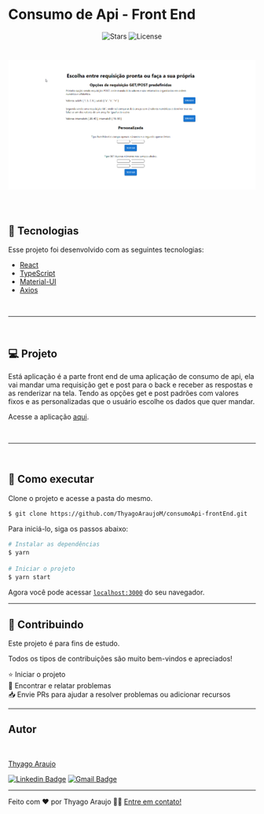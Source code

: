 <p align="center">
  <h1>Consumo de Api - Front End </h1>
</p>

<p align="center">
  <img src="https://img.shields.io/github/stars/thyagoaraujom/Move-it?label=stars&message=MIT&color=8257E5&labelColor=000000" alt="Stars">
  <img  src="https://img.shields.io/static/v1?label=license&message=MIT&color=8257E5&labelColor=000000" alt="License">   
</p>

<h1 align="center">
    <img alt="Move it Demonstration" src="./github/consumoApi.gif" />
</h1>

<br>

## 🧪 Tecnologias

Esse projeto foi desenvolvido com as seguintes tecnologias:

- [React](https://reactjs.org)
- [TypeScript](https://www.typescriptlang.org/)
- [Material-UI](https://mui.com/pt/)
- [Axios](https://axios-http.com/docs/intro)

<br>

---

<br>

## 💻 Projeto

Está aplicação é a parte front end de uma aplicação de consumo de api, ela vai mandar uma requisição get e post para o back e receber as respostas e as renderizar na tela. Tendo as opções get e post padrões com valores fixos e as personalizadas que o usuário escolhe os dados que quer mandar.

Acesse a aplicação <a target="_blank" href="https://consumo-api.vercel.app">aqui</a>.

<br>

---

<br>

## 🚀 Como executar

Clone o projeto e acesse a pasta do mesmo.

```bash
$ git clone https://github.com/ThyagoAraujoM/consumoApi-frontEnd.git
```

Para iniciá-lo, siga os passos abaixo:

```bash
# Instalar as dependências
$ yarn

# Iniciar o projeto
$ yarn start
```

Agora você pode acessar [`localhost:3000`](http://localhost:3000) do seu navegador.

---

<h2 id="--Contributing"> 🤝 Contribuindo </h2>

Este projeto é para fins de estudo.

Todos os tipos de contribuições são muito bem-vindos e apreciados!

⭐️ Iniciar o projeto
</br>
🐛 Encontrar e relatar problemas
</br>
📥 Envie PRs para ajudar a resolver problemas ou adicionar recursos

---

<h2 id="-autor">Autor</h2>

<a href="https://github.com/thyagoaraujom">
 <img style="border-radius: 50%;" src="https://avatars.githubusercontent.com/u/51569984" width="100px;" alt=""/>
</br>
<p> Thyago Araujo <p>
</a>

[![Linkedin Badge](https://img.shields.io/badge/-ThyagoAraujo-blue?style=flat-square&logo=Linkedin&logoColor=white&link=https://www.linkedin.com/in/thyago-araujo-m/)](https://www.linkedin.com/in/thyago-araujo-m/)
[![Gmail Badge](https://img.shields.io/badge/-thyagoaraujomotta@gmail.com-c14438?style=flat-square&logo=Gmail&logoColor=white&link=mailto:thyagoaraujomotta@gmail.com)](mailto:thyagoaraujomotta@gmail.com)

---

Feito com ❤️ por Thyago Araujo 👋🏽 [Entre em contato!](https://www.linkedin.com/in/thyago-araujo-m/)
